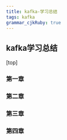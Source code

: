 ```yaml
---
title: kafka-学习总结
tags: kafka
grammar_cjkRuby: true
---
```


## kafka学习总结

[top]

### 第一章

### 第二章

### 第三章

### 第四章